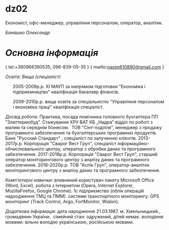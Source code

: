 # dz02
Економіст, офіс-менеджер, управління персоналом, оператор, аналітик.

*Банашко Олександр* 

*Основна інформація*
==================
{ tel:+380968390535, 096-839-05-35 }
{ mailto:nasim610890@gmail.com }

*Освіта: Вища (спеціаліст)*
<ul>2005-2009р.р. ХІ МАУП за напрямом підготовки "Економіка і підприємництво" кваліфікація бакалавр фінансів.</ul>
<ul>2009-2010р.р. вища освіта за спеціальністю "Управління персоналом і економіка праці" кваліфікація спеціаліст.</ul>

*Досвід роботи:*
 Практика, посада помічника головного бухгалтера ПП "Златтермобуд".
 Стажування ХРУ ВАТ КБ „Надра” відділ по роботі з малим та середнім бізнесом. 
 ТОВ "Сінт-поділля", менеджер з продажу програмного забезпечення та бухгалтерських програмних продуктів.
 Банк "Русский Стандарт" , спеціаліст по залученню клієнтів.
 2013-2017р.р. Корпорація "Сварог Вест Груп", спеціаліст інформаційно-обчислювального центру, оператор з обробки даних та програмного забезпечення.
 2017-2018р.р. Корпорація "Сварог Вест Груп", старший оператор моніторингового центру з аналізу даних та програмного забезпечення.
 2018-2020р.р. ТОВ "Аспік Груп", оператор-аналітик моніторингового центру з аналізу даних та програмного забезпечення.

*Комп’ютерні навички:*
 впевнений користувач пакету Microsoft Office (Word, Excel).
 робота з Інтернетом (Opera, Internet Explorer, MozillaFirefox, Google Chrome).
 1с підприємство (облік операцій надходження ТМЦ та ПММ). 
 системи транспортного моніторингу. GPS моніторинг (Track Control, Argo, FortMonitor, Wialon).

*Додаткова інформація:*
 дата народження 21.03.1987. м. Хмельницький., громадянин України. 
 сімейний стан: одружений, дітей немає.
 володіння мовами: вільно володію українською, російською мовами. 

